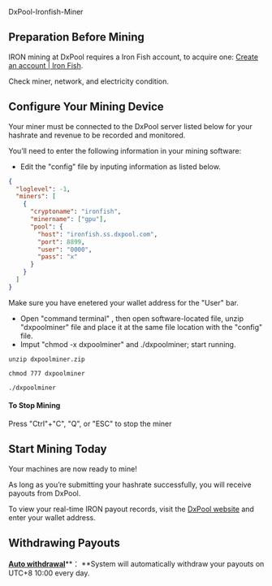 DxPool-Ironfish-Miner


## **Preparation Before Mining**

IRON mining at DxPool requires a Iron Fish account, to acquire one: [Create an account | Iron Fish](https://ironfish.network/docs/onboarding/new-account-iron-fish).

Check miner, network, and electricity condition.

## **Configure Your Mining Device**

Your miner must be connected to the DxPool server listed below for your hashrate and revenue to be recorded and monitored.

You’ll need to enter the following information in your mining software:

* Edit the "config" file by inputing information as listed below.

```json
{
  "loglevel": -1,
  "miners": [
    {
      "cryptoname": "ironfish",
      "minername": ["gpu"],
      "pool": {
        "host": "ironfish.ss.dxpool.com",
        "port": 8899,
        "user": "0000",
        "pass": "x"
      }
    }
  ]
}
```


Make sure you have enetered your wallet address for the "User" bar.

* Open "command terminal" , then open software-located file, unzip "dxpoolminer" file and place it at the same file location with the "config" file.
* Imput "chmod -x dxpoolminer" and ./dxpoolminer; start running.

```shell
unzip dxpoolminer.zip

chmod 777 dxpoolminer

./dxpoolminer
```

#### To Stop Mining

Press "Ctrl"+"C", "Q", or "ESC" to stop the miner

## **Start Mining Today**

Your machines are now ready to mine!

As long as you’re submitting your hashrate successfully, you will receive payouts from DxPool.

To view your real-time IRON payout records, visit the [DxPool website](https://www.dxpool.com/pool/kda/miner) and enter your wallet address.

## **Withdrawing Payouts**

[**Auto withdrawal**](https://www.dxpool.com/help/en/auto-withdraw)**： **System will automatically withdraw your payouts on UTC+8 10:00 every day.
